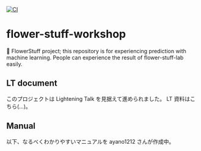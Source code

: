 [![CI](https://github.com/python-mate/flower-stuff-workshop/actions/workflows/ci.yml/badge.svg)](https://github.com/python-mate/flower-stuff-workshop/actions/workflows/ci.yml)

flower-stuff-workshop
===

🌺 FlowerStuff project; this repository is for experiencing prediction with machine learning. People can experience the result of flower-stuff-lab easily.

## LT document

このプロジェクトは Lightening Talk を見据えて進められました。 LT 資料はこちら(...)。

## Manual

以下、なるべくわかりやすいマニュアルを ayano1212 さんが作成中。
